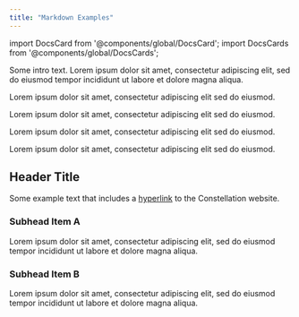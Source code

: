 ```yaml
---
title: "Markdown Examples"
---
```


import DocsCard from '@components/global/DocsCard';
import DocsCards from '@components/global/DocsCards';

<head>
  <title>Markdown Examples</title>
  <meta
    name="description"
    content="Lorem ipsum"
  />
</head>

Some intro text. Lorem ipsum dolor sit amet, consectetur adipiscing elit, sed do eiusmod tempor incididunt ut labore et dolore magna aliqua.

<intro-end />

<DocsCards>
  <DocsCard header="Card Title A" href="/" icon="/icons/icon-placeholder.png" hoverIcon="/icons/icon-placeholder.png">
    <p>Lorem ipsum dolor sit amet, consectetur adipiscing elit sed do eiusmod.</p>
  </DocsCard>

  <DocsCard header="Card Title B" href="/" icon="/icons/icon-placeholder.png" hoverIcon="/icons/icon-placeholder.png">
    <p>Lorem ipsum dolor sit amet, consectetur adipiscing elit sed do eiusmod.</p>
  </DocsCard>

  <DocsCard header="Card Title C" href="/" icon="/icons/icon-placeholder.png" hoverIcon="/icons/icon-placeholder.png">
    <p>Lorem ipsum dolor sit amet, consectetur adipiscing elit sed do eiusmod.</p>
  </DocsCard>

  <DocsCard header="Card Title D" href="/" icon="/icons/icon-placeholder.png" hoverIcon="/icons/icon-placeholder.png">
    <p>Lorem ipsum dolor sit amet, consectetur adipiscing elit sed do eiusmod.</p>
  </DocsCard>
</DocsCards>

## Header Title
Some example text that includes a [hyperlink](https://constellationnetwork.io) to the Constellation website.

### Subhead Item A
Lorem ipsum dolor sit amet, consectetur adipiscing elit, sed do eiusmod tempor incididunt ut labore et dolore magna aliqua.

### Subhead Item B
Lorem ipsum dolor sit amet, consectetur adipiscing elit, sed do eiusmod tempor incididunt ut labore et dolore magna aliqua.